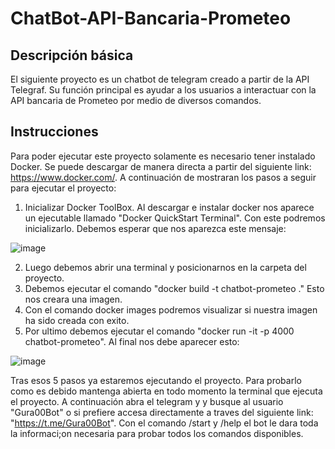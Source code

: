 # ChatBot-API-Bancaria-Prometeo

## Descripción básica

El siguiente proyecto es un chatbot de telegram creado a partir de la API Telegraf. Su función principal es ayudar a los usuarios a interactuar 
con la API bancaria de Prometeo por medio de diversos comandos.

## Instrucciones

Para poder ejecutar este proyecto solamente es necesario tener instalado Docker. Se puede descargar de manera directa a partir del siguiente link:
https://www.docker.com/. A continuación de mostraran los pasos a seguir para ejecutar el proyecto:

1. Inicializar Docker ToolBox. Al descargar e instalar docker nos aparece un ejecutable llamado "Docker QuickStart Terminal". Con este podremos inicializarlo.
Debemos esperar que nos aparezca este mensaje:

![image](https://user-images.githubusercontent.com/81883195/192748564-356f0a60-c6e4-4f07-a322-4cd427b2612d.png)

2. Luego debemos abrir una terminal y posicionarnos en la carpeta del proyecto.
3. Debemos ejecutar el comando "docker build -t chatbot-prometeo ." Esto nos creara una imagen.
4. Con el comando docker images podremos visualizar si nuestra imagen ha sido creada con exito.
5. Por ultimo debemos ejecutar el comando "docker run -it -p 4000 chatbot-prometeo". Al final nos debe aparecer esto:

![image](https://user-images.githubusercontent.com/81883195/192751521-aa01bfee-589e-425a-9c1c-b2fe8d94173d.png)

Tras esos 5 pasos ya estaremos ejecutando el proyecto. Para probarlo como es debido mantenga abierta en todo momento la terminal que ejecuta el proyecto.
A continuación abra el telegram y y busque al usuario "Gura00Bot" o si prefiere accesa directamente a traves del siguiente link: "https://t.me/Gura00Bot".
Con el comando /start y /help el bot le dara toda la informaci;on necesaria para probar todos los comandos disponibles.
